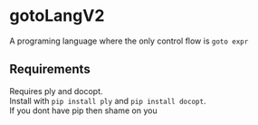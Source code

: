 # gotoLangV2
A programing language where the only control flow is ```goto expr```
## Requirements
Requires ply and docopt. <br />  Install with
`pip install ply`
and
`pip install docopt`.  <br/>   If you dont have pip then shame on you
